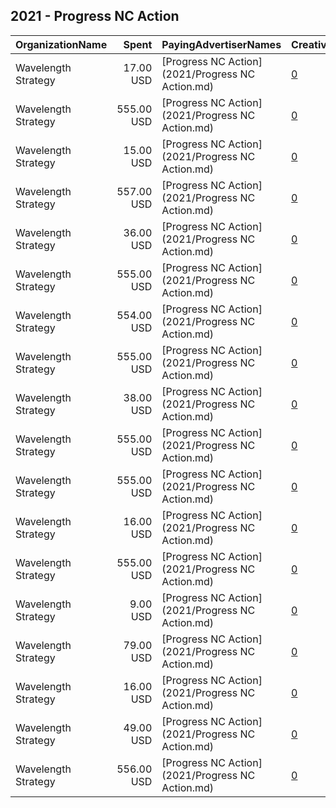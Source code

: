 ## 2021 - Progress NC Action 
|OrganizationName|Spent|PayingAdvertiserNames|CreativeUrls|Impressions|Genders|AgeBrackets|CountryCodes|BillingAddresses|CandidateBallotInformation|
|:---|---:|:---|:---|---:|:---|:---|:---|:---|:---|
|Wavelength Strategy|17.00 USD|[Progress NC Action](2021/Progress NC Action.md)|[0](https://www.snap.com/political-ads/asset/3e8841bca8e393ce0d3a089ea24d00433b673053ac07d5524bea5200aab6dbe6?mediaType=png)|1,486||18+|united states|US||
|Wavelength Strategy|555.00 USD|[Progress NC Action](2021/Progress NC Action.md)|[0](https://www.snap.com/political-ads/asset/743f30cdcbcf6627421344aaf8c836e1167e6806e7e99a42bcd331e15c8b1ce0?mediaType=png)|78,667||18+|united states|US||
|Wavelength Strategy|15.00 USD|[Progress NC Action](2021/Progress NC Action.md)|[0](https://www.snap.com/political-ads/asset/743f30cdcbcf6627421344aaf8c836e1167e6806e7e99a42bcd331e15c8b1ce0?mediaType=png)|1,285||18+|united states|US||
|Wavelength Strategy|557.00 USD|[Progress NC Action](2021/Progress NC Action.md)|[0](https://www.snap.com/political-ads/asset/3e8841bca8e393ce0d3a089ea24d00433b673053ac07d5524bea5200aab6dbe6?mediaType=png)|57,092||18+|united states|US||
|Wavelength Strategy|36.00 USD|[Progress NC Action](2021/Progress NC Action.md)|[0](https://www.snap.com/political-ads/asset/2e4d2e7a6194ae0d34d4895ad82c2d5cfb69dff93874db02a98620746f67f9d8?mediaType=png)|3,385||18+|united states|US||
|Wavelength Strategy|555.00 USD|[Progress NC Action](2021/Progress NC Action.md)|[0](https://www.snap.com/political-ads/asset/67d108f2188fc4b6e73a86257061863d7bfdcb33278fec338e6fb6d5678cec4d?mediaType=png)|76,058||18+|united states|US||
|Wavelength Strategy|554.00 USD|[Progress NC Action](2021/Progress NC Action.md)|[0](https://www.snap.com/political-ads/asset/07f4c770c7d069906e0c0d6daf1115c474b7833d8556d0204ff047f21f931856?mediaType=png)|85,463||18+|united states|US||
|Wavelength Strategy|555.00 USD|[Progress NC Action](2021/Progress NC Action.md)|[0](https://www.snap.com/political-ads/asset/963cf376f1f177f9cb69b7cf835375013a3d2e2ad8ff36d181d1813781222e53?mediaType=png)|82,075||18+|united states|US||
|Wavelength Strategy|38.00 USD|[Progress NC Action](2021/Progress NC Action.md)|[0](https://www.snap.com/political-ads/asset/d87bb4a0aaeb437762cb0ff81bf47ed15938df5c005458cebb39fcc13c629209?mediaType=png)|3,561||18+|united states|US||
|Wavelength Strategy|555.00 USD|[Progress NC Action](2021/Progress NC Action.md)|[0](https://www.snap.com/political-ads/asset/d87bb4a0aaeb437762cb0ff81bf47ed15938df5c005458cebb39fcc13c629209?mediaType=png)|75,975||18+|united states|US||
|Wavelength Strategy|555.00 USD|[Progress NC Action](2021/Progress NC Action.md)|[0](https://www.snap.com/political-ads/asset/2e4d2e7a6194ae0d34d4895ad82c2d5cfb69dff93874db02a98620746f67f9d8?mediaType=png)|84,213||18+|united states|US||
|Wavelength Strategy|16.00 USD|[Progress NC Action](2021/Progress NC Action.md)|[0](https://www.snap.com/political-ads/asset/963cf376f1f177f9cb69b7cf835375013a3d2e2ad8ff36d181d1813781222e53?mediaType=png)|1,481||18+|united states|US||
|Wavelength Strategy|555.00 USD|[Progress NC Action](2021/Progress NC Action.md)|[0](https://www.snap.com/political-ads/asset/f7d476732aff5117fdfd22b9ab624167c70ff16cf8c5d4fc4fec1ecab3f92871?mediaType=png)|69,070||18+|united states|US||
|Wavelength Strategy|9.00 USD|[Progress NC Action](2021/Progress NC Action.md)|[0](https://www.snap.com/political-ads/asset/07f4c770c7d069906e0c0d6daf1115c474b7833d8556d0204ff047f21f931856?mediaType=png)|913||18+|united states|US||
|Wavelength Strategy|79.00 USD|[Progress NC Action](2021/Progress NC Action.md)|[0](https://www.snap.com/political-ads/asset/67d108f2188fc4b6e73a86257061863d7bfdcb33278fec338e6fb6d5678cec4d?mediaType=png)|6,624||18+|united states|US||
|Wavelength Strategy|16.00 USD|[Progress NC Action](2021/Progress NC Action.md)|[0](https://www.snap.com/political-ads/asset/8665b036d990af30bac329061219a46a69084c551d827a38f9d81b920d3050e6?mediaType=png)|1,367||18+|united states|US||
|Wavelength Strategy|49.00 USD|[Progress NC Action](2021/Progress NC Action.md)|[0](https://www.snap.com/political-ads/asset/f7d476732aff5117fdfd22b9ab624167c70ff16cf8c5d4fc4fec1ecab3f92871?mediaType=png)|3,914||18+|united states|US||
|Wavelength Strategy|556.00 USD|[Progress NC Action](2021/Progress NC Action.md)|[0](https://www.snap.com/political-ads/asset/8665b036d990af30bac329061219a46a69084c551d827a38f9d81b920d3050e6?mediaType=png)|81,304||18+|united states|US||
